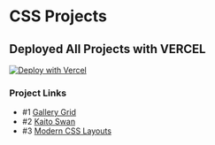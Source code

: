 # CSS Projects

## Deployed All Projects with VERCEL

[![Deploy with Vercel](https://vercel.com/button)](https://vercel.com/new/git/external?repository-url=https%3A%2F%2Fgithub.com%2Fvercel%2Fnext.js%2Ftree%2Fcanary%2Fexamples%2Fhello-world)

### Project Links

* #1 [Gallery Grid](https://gallery-grid.vercel.app/)
* #2 [Kaito Swan](https://kaito-swan.vercel.app/)
* #3 [Modern CSS Layouts](https://bundy-mundi.github.io/modern-css-layouts/)
